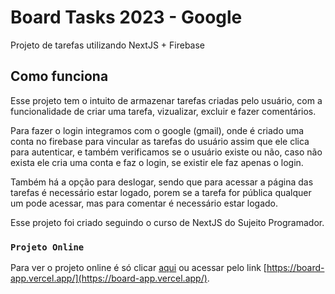 # Board Tasks 2023 - Google

Projeto de tarefas utilizando NextJS + Firebase

## Como funciona

Esse projeto tem o intuito de armazenar tarefas criadas pelo usuário, com a funcionalidade de criar uma tarefa, vizualizar, excluir e fazer comentários.

Para fazer o login integramos com o google (gmail), onde é criado uma conta no firebase para vincular as tarefas do usuário assim que ele clica para autenticar, e também verificamos se o usuário existe ou não, caso não exista ele cria uma conta e faz o login, se existir ele faz apenas o login.

Também há a opção para deslogar, sendo que para acessar a página das tarefas é necessário estar logado, porem se a tarefa for pública qualquer um pode acessar, mas para comentar é necessário estar logado.

Esse projeto foi criado seguindo o curso de NextJS do Sujeito Programador.

### `Projeto Online`

Para ver o projeto online é só clicar [aqui](https://board-app.vercel.app/) ou acessar pelo link [https://board-app.vercel.app/](https://board-app.vercel.app/).

